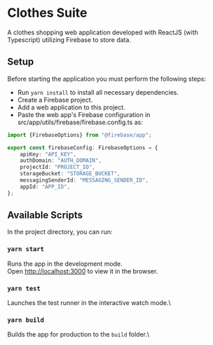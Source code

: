 # Clothes Suite

A clothes shopping web application developed with ReactJS (with Typescript) utilizing Firebase to store data.

## Setup

Before starting the application you must perform the following steps:

- Run `yarn install` to install all necessary dependencies.
- Create a Firebase project.
- Add a web application to this project.
- Paste the web app's Firebase configuration in src/app/utils/firebase/firebase.config.ts as:

```typescript
import {FirebaseOptions} from "@firebase/app";

export const firebaseConfig: FirebaseOptions = {
	apiKey: "API_KEY",
	authDomain: "AUTH_DOMAIN",
	projectId: "PROJECT_ID",
	storageBucket: "STORAGE_BUCKET",
	messagingSenderId: "MESSAGING_SENDER_ID",
	appId: "APP_ID",
};
```

## Available Scripts

In the project directory, you can run:

### `yarn start`

Runs the app in the development mode.\
Open [http://localhost:3000](http://localhost:3000) to view it in the browser.

### `yarn test`

Launches the test runner in the interactive watch mode.\

### `yarn build`

Builds the app for production to the `build` folder.\
